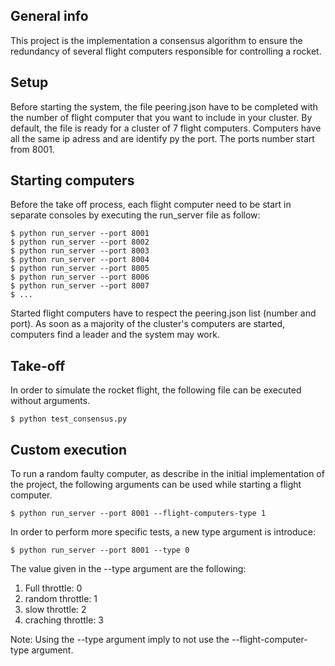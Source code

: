 ## General info
This project is the implementation a consensus algorithm to ensure the redundancy of several flight computers responsible for controlling a rocket.


## Setup
Before starting the system, the file peering.json have to be completed with the number of 
flight computer that you want to include in your cluster. By default, the file is ready
for a cluster of 7 flight computers. Computers have all the same ip adress and are identify
py the port. The ports number start from 8001.

## Starting computers
Before the take off process, each flight computer need to be start in separate consoles
by executing the run_server file as follow:

```
$ python run_server --port 8001
$ python run_server --port 8002
$ python run_server --port 8003
$ python run_server --port 8004
$ python run_server --port 8005
$ python run_server --port 8006
$ python run_server --port 8007
$ ...
```

Started flight computers have to respect the peering.json list (number and port).
As soon as a majority of the cluster's computers are started, computers find a leader and
the system may work. 

## Take-off 
In order to simulate the rocket flight, the following file can be executed without arguments.

```
$ python test_consensus.py
```


## Custom execution

To run a random faulty computer, as describe in the initial implementation of the project,
 the following arguments can be used while starting a flight computer.
```
$ python run_server --port 8001 --flight-computers-type 1
```

In order to perform more specific tests, a new type argument is introduce:

```
$ python run_server --port 8001 --type 0
```

The value given in the --type argument are the following:

1. Full throttle: 0
1. random throttle: 1
1. slow throttle: 2
1. craching throttle: 3

Note: Using the --type argument imply to not use the --flight-computer-type argument.



